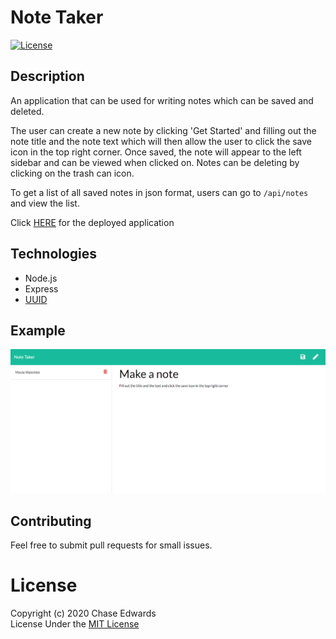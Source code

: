 # Note Taker
[![License](https://img.shields.io/badge/license-The%20MIT%20License-success.svg)](https://shields.io/)

## Description
An application that can be used for writing notes which can be saved and deleted.

The user can create a new note by clicking 'Get Started' and filling out the note title and the note text which will then allow the user to click the save icon in the top right corner. Once saved, the note will appear to the left sidebar and can be viewed when clicked on. Notes can be deleting by clicking on the trash can icon.

To get a list of all saved notes in json format, users can go to `/api/notes` and view the list.   

Click [HERE](https://note-taker-web.herokuapp.com/) for the deployed application


## Technologies
* Node.js
* Express
* [UUID](https://www.npmjs.com/package/uuid)

## Example
![Note Taker Example](./public/assets/img/note-taker-example.png)

## Contributing
Feel free to submit pull requests for small issues.

# License
Copyright (c) 2020 Chase Edwards    
License Under the [MIT License](License)
